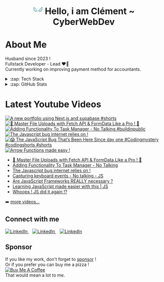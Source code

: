 <div align="center"><h1> <img src="https://github.com/Clemix37/Clemix37/blob/main/img/wings.gif" width="32px"/> Hello, i am Clément ~ CyberWebDev </h1> </div>

# About Me
Husband since 2023 !  
Fullstack Developer - Lead ❤️‍🔥  
Currently working on improving payment method for accountants.  


<details>
  <summary>:zap: Tech Stack</summary>

  ![JavaScript](https://img.shields.io/badge/JavaScript-323330?style=for-the-badge&logo=javascript&logoColor=F7DF1E)
  ![TypeScript](https://img.shields.io/badge/TypeScript-007ACC?style=for-the-badge&logo=typescript&logoColor=white)
  ![jQuery](https://img.shields.io/badge/jquery-%230769AD.svg?style=for-the-badge&logo=jquery&logoColor=white)
  ![Node.js ](https://img.shields.io/badge/Node.js-43853D?style=for-the-badge&logo=node.js&logoColor=white)
  ![Express.js](https://img.shields.io/badge/express.js-%23404d59.svg?style=for-the-badge&logo=express&logoColor=%2361DAFB)
  ![HTML5](https://img.shields.io/badge/HTML5-E34F26?style=for-the-badge&logo=html5&logoColor=white)
  ![CSS3](https://img.shields.io/badge/CSS3-1572B6?style=for-the-badge&logo=css3&logoColor=white)
  ![C#](https://img.shields.io/badge/c%23-%23239120.svg?style=for-the-badge&logo=c-sharp&logoColor=white)
  ![Electron.js](https://img.shields.io/badge/Electron-191970?style=for-the-badge&logo=Electron&logoColor=white)
  ![React](https://img.shields.io/badge/react-%2320232a.svg?style=for-the-badge&logo=react&logoColor=%2361DAFB)
  ![Python](https://img.shields.io/badge/Python-3776AB?style=for-the-badge&logo=python&logoColor=white)
  
  ![MongoDB](https://img.shields.io/badge/MongoDB-%234ea94b.svg?style=for-the-badge&logo=mongodb&logoColor=white)
  ![MySQL](https://img.shields.io/badge/mysql-%2300f.svg?style=for-the-badge&logo=mysql&logoColor=white)
  
  ![Git](https://img.shields.io/badge/git-%23F05033.svg?style=for-the-badge&logo=git&logoColor=white)
  ![GitHub](https://img.shields.io/badge/github-%23121011.svg?style=for-the-badge&logo=github&logoColor=white)
  ![GitLab](https://img.shields.io/badge/gitlab-%23181717.svg?style=for-the-badge&logo=gitlab&logoColor=white)
  ![JSONWebToken](https://img.shields.io/badge/json%20web%20tokens-323330?style=for-the-badge&logo=json-web-tokens&logoColor=pink)
  ![Jest](https://img.shields.io/badge/Jest-323330?style=for-the-badge&logo=Jest&logoColor=white)
  ![VSCode](https://img.shields.io/badge/Visual_Studio_Code-0078D4?style=for-the-badge&logo=visual%20studio%20code&logoColor=white)
  ![VS](https://img.shields.io/badge/Visual_Studio-5C2D91?style=for-the-badge&logo=visual%20studio&logoColor=white)
  ![ESLint](https://img.shields.io/badge/eslint-3A33D1?style=for-the-badge&logo=eslint&logoColor=white)
  ![Prettier](https://img.shields.io/badge/prettier-1A2C34?style=for-the-badge&logo=prettier&logoColor=F7BA3E)
  ![Brave](https://img.shields.io/badge/Brave-FF1B2D?style=for-the-badge&logo=Brave&logoColor=white)

</details>

<details>
  <summary>:zap: GitHub Stats</summary>

  ![](https://github-readme-stats.vercel.app/api?username=Clemix37&hide_border=false&include_all_commits=false&count_private=true)
  ![](https://github-readme-streak-stats.herokuapp.com/?user=Clemix37&hide_border=false)  
  ![](https://github-readme-stats.vercel.app/api/top-langs/?username=Clemix37&hide_border=false&include_all_commits=false&count_private=false&layout=compact)

</details>

# Latest Youtube Videos
<!-- BEGIN YOUTUBE-CARDS -->
[![A new portfolio using Next.js and supabase #shorts](https://ytcards.demolab.com/?id=C063Yno7fho&title=A+new+portfolio+using+Next.js+and+supabase+%23shorts&lang=en&timestamp=1742573701&background_color=%230d1117&title_color=%23ffffff&stats_color=%23dedede&max_title_lines=1&width=250&border_radius=5&duration=30 "A new portfolio using Next.js and supabase #shorts")](https://www.youtube.com/shorts/C063Yno7fho)
[![📂 Master File Uploads with Fetch API & FormData Like a Pro ! 🚀](https://ytcards.demolab.com/?id=6WBniTjcwWE&title=%F0%9F%93%82+Master+File+Uploads+with+Fetch+API+%26+FormData+Like+a+Pro+%21+%F0%9F%9A%80&lang=en&timestamp=1737996300&background_color=%230d1117&title_color=%23ffffff&stats_color=%23dedede&max_title_lines=1&width=250&border_radius=5&duration=54 "📂 Master File Uploads with Fetch API & FormData Like a Pro ! 🚀")](https://www.youtube.com/watch?v=6WBniTjcwWE)
[![Adding Functionality To Task Manager  - No Talking #buildinpublic](https://ytcards.demolab.com/?id=IrAU3hEWzWo&title=Adding+Functionality+To+Task+Manager++-+No+Talking+%23buildinpublic&lang=en&timestamp=1736438415&background_color=%230d1117&title_color=%23ffffff&stats_color=%23dedede&max_title_lines=1&width=250&border_radius=5&duration=237 "Adding Functionality To Task Manager  - No Talking #buildinpublic")](https://www.youtube.com/watch?v=IrAU3hEWzWo)
[![The Javascript bug internet relies on !](https://ytcards.demolab.com/?id=PWgUVfpxDdM&title=The+Javascript+bug+internet+relies+on+%21&lang=en&timestamp=1735235100&background_color=%230d1117&title_color=%23ffffff&stats_color=%23dedede&max_title_lines=1&width=250&border_radius=5&duration=96 "The Javascript bug internet relies on !")](https://www.youtube.com/watch?v=PWgUVfpxDdM)
[![😱 The JavaScript Bug That’s Been Here Since day one #Codingmystery  #codingshorts #shorts](https://ytcards.demolab.com/?id=XdOGlkozCog&title=%F0%9F%98%B1+The+JavaScript+Bug+That%E2%80%99s+Been+Here+Since+day+one+%23Codingmystery++%23codingshorts+%23shorts&lang=en&timestamp=1734800433&background_color=%230d1117&title_color=%23ffffff&stats_color=%23dedede&max_title_lines=1&width=250&border_radius=5&duration=27 "😱 The JavaScript Bug That’s Been Here Since day one #Codingmystery  #codingshorts #shorts")](https://www.youtube.com/shorts/XdOGlkozCog)
[![Arrow Functions made easy !](https://ytcards.demolab.com/?id=8_33keaQK0E&title=Arrow+Functions+made+easy+%21&lang=en&timestamp=1733944148&background_color=%230d1117&title_color=%23ffffff&stats_color=%23dedede&max_title_lines=1&width=250&border_radius=5&duration=19 "Arrow Functions made easy !")](https://www.youtube.com/shorts/8_33keaQK0E)
<!-- END YOUTUBE-CARDS -->



- [📂 Master File Uploads with Fetch API & FormData Like a Pro ! 🚀](https://www.youtube.com/watch?v=6WBniTjcwWE)
- [Adding Functionality To Task Manager - No Talking](https://www.youtube.com/watch?v=IrAU3hEWzWo)
- [The Javascript bug internet relies on !](https://www.youtube.com/watch?v=PWgUVfpxDdM)
- [Capturing keyboard events - No talking - JS](https://www.youtube.com/watch?v=pove18DXa9Q)
- [Are JavaScript Frameworks REALLY necessary ?](https://www.youtube.com/watch?v=1uFotpv6R_0)
- [Learning JavaScript made easier with this | JS](https://www.youtube.com/watch?v=RFx3b8TNmoA)
- [Whoops ! JS did it again !?](https://youtu.be/mGv7_taD4Iw)

➡️ [more videos...](https://www.youtube.com/@CyberDevWeb/videos)

## Connect with me

<a href="https://cyberwebdev.fr">
  <picture>
    <source media="(prefers-color-scheme: dark)" srcset="./img/globe-dark.svg">
    <source media="(prefers-color-scheme: light)" srcset="./img/globe-light.svg">
    <img width="24" style="object-fit:content" alt="LinkedIn">
  </picture>
</a>
&nbsp;&nbsp;
<a href="https://www.youtube.com/@CyberDevWeb">
  <picture>
    <source media="(prefers-color-scheme: dark)" srcset="./img/youtube-dark.svg">
    <source media="(prefers-color-scheme: light)" srcset="./img/youtube-light.svg">
    <img width="24" style="object-fit:content" alt="LinkedIn">
  </picture>
</a>
&nbsp;&nbsp;
<a href="https://linkedin.com/in/clement-theret">
  <picture>
    <source media="(prefers-color-scheme: dark)" srcset="./img/linkedin-dark.svg">
    <source media="(prefers-color-scheme: light)" srcset="./img/linkedin-light.svg">
    <img width="24" style="object-fit:content" alt="LinkedIn">
  </picture>
</a>

## Sponsor

If you like my work, don't forget to [sponsor](https://github.com/sponsors/Clemix37) !  
Or if you prefer you can buy me a pizza !  
<a href="https://www.buymeacoffee.com/h4ckw1s3r" target="_blank"><img src="https://cdn.buymeacoffee.com/buttons/v2/default-blue.png" alt="Buy Me A Coffee" style="height: 60px !important;width: 217px !important;" ></a>  
That would mean a lot to me.
